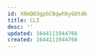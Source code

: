 ```yaml
---
id: X8mQO3gpGCBqwhbyGUtdk
title: CLI
desc: ''
updated: 1644111944766
created: 1644111944766
---
```


